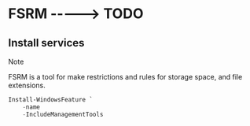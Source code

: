# FSRM -----> TODO

## Install services

> [!NOTE]
> FSRM is a tool for make restrictions and rules for storage space, and file extensions.

```powershell
Install-WindowsFeature `
    -name 
    -IncludeManagementTools
```
